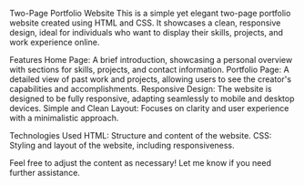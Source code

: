 Two-Page Portfolio Website
This is a simple yet elegant two-page portfolio website created using HTML and CSS. It showcases a clean, responsive design, ideal for individuals who want to display their skills, projects, and work experience online.

Features
Home Page: A brief introduction, showcasing a personal overview with sections for skills, projects, and contact information.
Portfolio Page: A detailed view of past work and projects, allowing users to see the creator's capabilities and accomplishments.
Responsive Design: The website is designed to be fully responsive, adapting seamlessly to mobile and desktop devices.
Simple and Clean Layout: Focuses on clarity and user experience with a minimalistic approach.

Technologies Used
HTML: Structure and content of the website.
CSS: Styling and layout of the website, including responsiveness.

Feel free to adjust the content as necessary! Let me know if you need further assistance.




